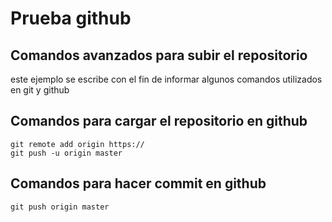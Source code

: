 # Prueba github
## Comandos avanzados para subir el repositorio

este ejemplo se escribe con el fin de
informar algunos comandos utilizados
en git y github
## Comandos para cargar el repositorio en github
```
git remote add origin https://
git push -u origin master
```
## Comandos para hacer commit en github
```
git push origin master
```

 